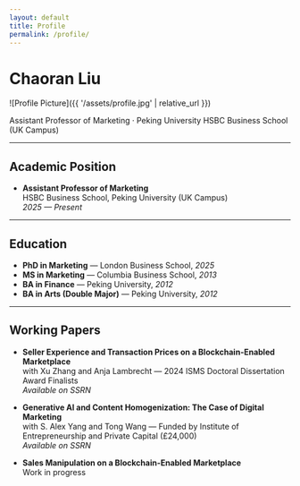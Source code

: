 ```yaml
---
layout: default
title: Profile
permalink: /profile/
---
```


# Chaoran Liu

![Profile Picture]({{ '/assets/profile.jpg' | relative_url }})

Assistant Professor of Marketing · Peking University HSBC Business School (UK Campus)

---

## Academic Position

- **Assistant Professor of Marketing**  
  HSBC Business School, Peking University (UK Campus)  
  *2025 — Present*

---

## Education

- **PhD in Marketing** — London Business School, *2025*  
- **MS in Marketing** — Columbia Business School, *2013*  
- **BA in Finance** — Peking University, *2012*  
- **BA in Arts (Double Major)** — Peking University, *2012*

---

## Working Papers

- **Seller Experience and Transaction Prices on a Blockchain-Enabled Marketplace**  
  with Xu Zhang and Anja Lambrecht — 2024 ISMS Doctoral Dissertation Award Finalists  
  *Available on SSRN*

- **Generative AI and Content Homogenization: The Case of Digital Marketing**  
  with S. Alex Yang and Tong Wang — Funded by Institute of Entrepreneurship and Private Capital (£24,000)  
  *Available on SSRN*

- **Sales Manipulation on a Blockchain-Enabled Marketplace**  
  Work in progress
